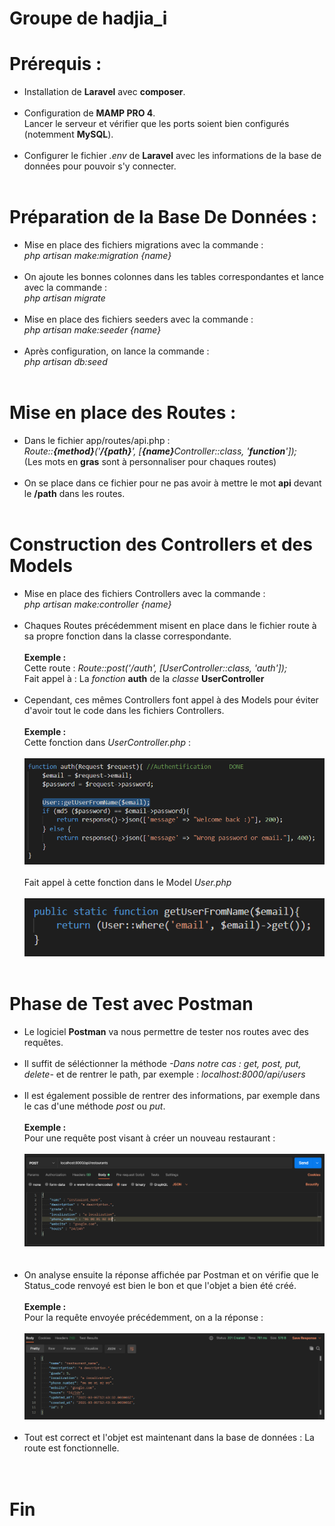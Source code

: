 # Groupe de hadjia_i

# Prérequis :

- Installation de <B>Laravel</B> avec <B>composer</B>.<br><br>
- Configuration de <B>MAMP PRO 4</B>.<br>
    Lancer le serveur et vérifier que les ports soient bien configurés (notemment <B>MySQL</B>).<br><br>
- Configurer le fichier <i>.env</i> de <B>Laravel</B> avec les informations de la base de données pour pouvoir s'y connecter.<br><br>

# Préparation de la Base De Données :

- Mise en place des fichiers migrations avec la commande :<br>
    <i>php artisan make:migration {name}</i><br><br>
- On ajoute les bonnes colonnes dans les tables correspondantes et lance avec la commande :<br>
    <i>php artisan migrate</i><br><br>
- Mise en place des fichiers seeders avec la commande :<br>
    <i>php artisan make:seeder {name}</i><br><br>
- Après configuration, on lance la commande :<br>
    <i>php artisan db:seed</i><br><br>

# Mise en place des Routes :

- Dans le fichier app/routes/api.php :<br>
    <i>Route::<B>{method}</B>('<B>/{path}</B>', [<B>{name}</B>Controller::class, '<B>function</B>']);</i><br>
        (Les mots en <B>gras</B> sont à personnaliser pour chaques routes)<br><br>
- On se place dans ce fichier pour ne pas avoir à mettre le mot <B>api</B> devant le <B>/path</B> dans les routes.<br><br>

# Construction des Controllers et des Models

- Mise en place des fichiers Controllers avec la commande :<br>
    <i>php artisan make:controller {name}</i><br><br>
- Chaques Routes précédemment misent en place dans le fichier route à sa propre fonction dans la classe correspondante.<br><br>
    <B>Exemple :</B><br>
        Cette route : <i>Route::post('/auth', [UserController::class, 'auth']);</i><br>
        Fait appel à : La <i>fonction</i> <B>auth</B> de la <i>classe</i> <B>UserController</B><br><br>
- Cependant, ces mêmes Controllers font appel à des Models pour éviter d'avoir tout le code dans les fichiers Controllers.<br><br>
    <B>Exemple :</B><br>
        Cette fonction dans <i>UserController.php</i> :<br><br>
        <img src="laravel_api/docu.jpg"><br><br>Fait appel à cette fonction dans le Model <i>User.php</i><br><br><img src="laravel_api/docu2.jpg"><br><br>

# Phase de Test avec Postman

- Le logiciel <B>Postman</B> va nous permettre de tester nos routes avec des requêtes.<br><br>
- Il suffit de séléctionner la méthode <i>-Dans notre cas : get, post, put, delete-</i> et de rentrer le path, par exemple : <i>localhost:8000/api/users</i><br><br>
- Il est également possible de rentrer des informations, par exemple dans le cas d'une méthode <i>post</i> ou <i>put</i>.<br><br>
    <B>Exemple :</B><br>
        Pour une requête post visant à créer un nouveau restaurant :<br><br><img src="laravel_api/docu3.jpg"><br><br><br>
- On analyse ensuite la réponse affichée par Postman et on vérifie que le Status_code renvoyé est bien le bon et que l'objet a bien été créé.<br><br>
    <B>Exemple :</B><br>
        Pour la requête envoyée précédemment, on a la réponse :<br><br><img src="laravel_api/docu4.jpg"><br><br>
- Tout est correct et l'objet est maintenant dans la base de données : La route est fonctionnelle.<br><br><br>

# Fin
